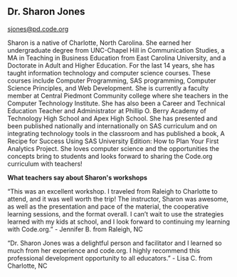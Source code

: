 ## Dr. Sharon Jones

[sjones@pd.code.org](mailto:sjones@pd.code.org)

Sharon is a native of Charlotte, North Carolina. She earned her undergraduate degree from UNC-Chapel Hill in Communication Studies, a MA in Teaching in Business Education from East Carolina University, and a Doctorate in Adult and Higher Education. For the last 14 years, she has taught information technology and computer science courses. These courses include Computer Programming, SAS programming, Computer Science Principles, and Web Development. She is currently a faculty member at Central Piedmont Community college where she teachers in the Computer Technology Institute. She has also been a Career and Technical Education Teacher and Administrator at Phillip O. Berry Academy of Technology High School and Apex High School. She has presented and been published nationally and internationally on SAS curriculum and on integrating technology tools in the classroom and has published a book, A Recipe for Success Using SAS University Edition: How to Plan Your First Analytics Project. She loves computer science and the opportunities the concepts bring to students and looks forward to sharing the Code.org curriculum with teachers!

**What teachers say about Sharon's workshops**

“This was an excellent workshop. I traveled from Raleigh to Charlotte to attend, and it was well worth the trip! The instructor, Sharon was awesome, as well as the presentation and pace of the material, the cooperative learning sessions, and the format overall. I can’t wait to use the strategies learned with my kids at school, and I look forward to continuing my learning with Code.org.” - Jennifer B. from Raleigh, NC

“Dr. Sharon Jones was a delightful person and facilitator and I learned so much from her experience and code.org. I highly recommend this professional development opportunity to all educators.” - Lisa C. from Charlotte, NC
